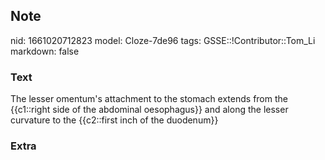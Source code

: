 ## Note
nid: 1661020712823
model: Cloze-7de96
tags: GSSE::!Contributor::Tom_Li
markdown: false

### Text
<div>
  The lesser omentum's attachment to the stomach extends from the
  {{c1::right side of the abdominal oesophagus}} and along the
  lesser curvature to the {{c2::first inch of the duodenum}}
</div>

### Extra

